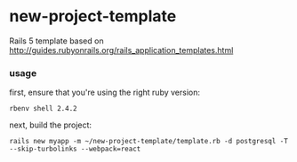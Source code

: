 # new-project-template
Rails 5 template based on http://guides.rubyonrails.org/rails_application_templates.html

### usage

first, ensure that you're using the right ruby version:

```
rbenv shell 2.4.2
```

next, build the project:

```
rails new myapp -m ~/new-project-template/template.rb -d postgresql -T --skip-turbolinks --webpack=react
```
